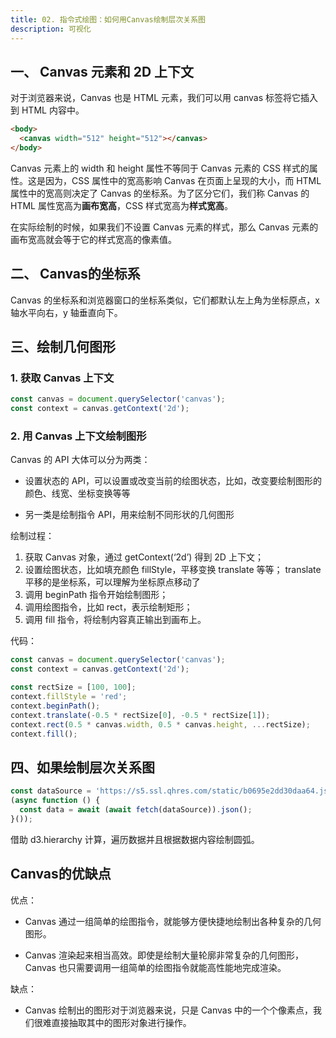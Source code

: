 ```yaml
---
title: 02. 指令式绘图：如何用Canvas绘制层次关系图
description: 可视化
---
```


## 一、 Canvas 元素和 2D 上下文

对于浏览器来说，Canvas 也是 HTML 元素，我们可以用 canvas 标签将它插入到 HTML 内容中。

```html
<body>
  <canvas width="512" height="512"></canvas>
</body>
```

Canvas 元素上的 width 和 height 属性不等同于 Canvas 元素的 CSS 样式的属性。这是因为，CSS 属性中的宽高影响 Canvas 在页面上呈现的大小，而 HTML 属性中的宽高则决定了 Canvas 的坐标系。为了区分它们，我们称 Canvas 的 HTML 属性宽高为**画布宽高**，CSS 样式宽高为**样式宽高**。

在实际绘制的时候，如果我们不设置 Canvas 元素的样式，那么 Canvas 元素的画布宽高就会等于它的样式宽高的像素值。

## 二、 Canvas的坐标系

Canvas 的坐标系和浏览器窗口的坐标系类似，它们都默认左上角为坐标原点，x 轴水平向右，y 轴垂直向下。

## 三、绘制几何图形

### 1. 获取 Canvas 上下文

```javascript
const canvas = document.querySelector('canvas');
const context = canvas.getContext('2d');
```

### 2. 用 Canvas 上下文绘制图形

Canvas 的 API 大体可以分为两类：

* 设置状态的 API，可以设置或改变当前的绘图状态，比如，改变要绘制图形的颜色、线宽、坐标变换等等

* 另一类是绘制指令 API，用来绘制不同形状的几何图形

绘制过程：

1. 获取 Canvas 对象，通过 getContext(‘2d’) 得到 2D 上下文；
2. 设置绘图状态，比如填充颜色 fillStyle，平移变换 translate 等等；
  translate平移的是坐标系，可以理解为坐标原点移动了
3. 调用 beginPath 指令开始绘制图形；
4. 调用绘图指令，比如 rect，表示绘制矩形；
5. 调用 fill 指令，将绘制内容真正输出到画布上。

代码：

```javascript
const canvas = document.querySelector('canvas');
const context = canvas.getContext('2d');

const rectSize = [100, 100];
context.fillStyle = 'red';
context.beginPath();
context.translate(-0.5 * rectSize[0], -0.5 * rectSize[1]);
context.rect(0.5 * canvas.width, 0.5 * canvas.height, ...rectSize);
context.fill();
```

## 四、如果绘制层次关系图

```javascript
const dataSource = 'https://s5.ssl.qhres.com/static/b0695e2dd30daa64.json';
(async function () {
  const data = await (await fetch(dataSource)).json();
}());
```

借助 d3.hierarchy 计算，遍历数据并且根据数据内容绘制圆弧。

## Canvas的优缺点

优点：

* Canvas 通过一组简单的绘图指令，就能够方便快捷地绘制出各种复杂的几何图形。

* Canvas 渲染起来相当高效。即使是绘制大量轮廓非常复杂的几何图形，Canvas 也只需要调用一组简单的绘图指令就能高性能地完成渲染。

缺点：

* Canvas 绘制出的图形对于浏览器来说，只是 Canvas 中的一个个像素点，我们很难直接抽取其中的图形对象进行操作。
